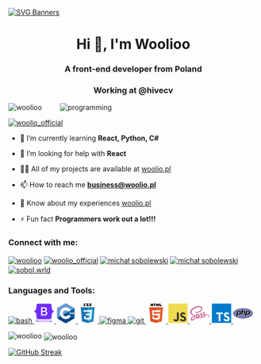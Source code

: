 [![SVG Banners](https://svg-banners.vercel.app/api?type=luminance&text1=Woolioo%20⚡&width=1000&height=400)](https://github.com/Akshay090/svg-banners)

<h1 align="center">Hi 👋, I'm Woolioo</h1>
<h3 align="center">A front-end developer from Poland </h3>
<h3 align="center">Working at @hivecv </h3>   
<img align="right" alt = "programming" width="400" src="https://gifdb.com/images/high/coding-animated-laptop-flow-stream-ja04010rm5o68zfk.webp">

<p align="left"> <img src="https://komarev.com/ghpvc/?username=woolioo&label=Profile%20views&color=0e75b6&style=flat" alt="woolioo" /> </p>

<p align="left"> <a href="https://twitter.com/woolio_official" target="blank"><img src="https://img.shields.io/twitter/follow/woolio_official?logo=twitter&style=for-the-badge" alt="woolio_official" /></a> </p>

- 🌱 I’m currently learning **React, Python, C#**

- 🤝 I’m looking for help with **React**

- 👨‍💻 All of my projects are available at [woolio.pl](woolio.pl)

- 📫 How to reach me **business@woolio.pl**

- 📄 Know about my experiences [woolio.pl](woolio.pl)

- ⚡ Fun fact **Programmers work out a lot!!!**

<h3 align="left">Connect with me:</h3>
<p align="left">
<a href="https://dev.to/woolioo" target="blank"><img align="center" src="https://raw.githubusercontent.com/rahuldkjain/github-profile-readme-generator/master/src/images/icons/Social/devto.svg" alt="woolioo" height="30" width="40" /></a>
<a href="https://twitter.com/woolio_official" target="blank"><img align="center" src="https://raw.githubusercontent.com/rahuldkjain/github-profile-readme-generator/master/src/images/icons/Social/twitter.svg" alt="woolio_official" height="30" width="40" /></a>
<a href="https://linkedin.com/in/michał sobolewski" target="blank"><img align="center" src="https://raw.githubusercontent.com/rahuldkjain/github-profile-readme-generator/master/src/images/icons/Social/linked-in-alt.svg" alt="michał sobolewski" height="30" width="40" /></a>
<a href="https://fb.com/michał sobolewski" target="blank"><img align="center" src="https://raw.githubusercontent.com/rahuldkjain/github-profile-readme-generator/master/src/images/icons/Social/facebook.svg" alt="michał sobolewski" height="30" width="40" /></a>
<a href="https://instagram.com/sobol.wrld" target="blank"><img align="center" src="https://raw.githubusercontent.com/rahuldkjain/github-profile-readme-generator/master/src/images/icons/Social/instagram.svg" alt="sobol.wrld" height="30" width="40" /></a>
</p>

<h3 align="left">Languages and Tools:</h3>
<p align="left"> <a href="https://www.gnu.org/software/bash/" target="_blank" rel="noreferrer"> <img src="https://www.vectorlogo.zone/logos/gnu_bash/gnu_bash-icon.svg" alt="bash" width="40" height="40"/> </a> <a href="https://getbootstrap.com" target="_blank" rel="noreferrer"> <img src="https://raw.githubusercontent.com/devicons/devicon/master/icons/bootstrap/bootstrap-plain-wordmark.svg" alt="bootstrap" width="40" height="40"/> </a> <a href="https://www.w3schools.com/cpp/" target="_blank" rel="noreferrer"> <img src="https://raw.githubusercontent.com/devicons/devicon/master/icons/cplusplus/cplusplus-original.svg" alt="cplusplus" width="40" height="40"/> </a> <a href="https://www.w3schools.com/css/" target="_blank" rel="noreferrer"> <img src="https://raw.githubusercontent.com/devicons/devicon/master/icons/css3/css3-original-wordmark.svg" alt="css3" width="40" height="40"/> </a> <a href="https://www.figma.com/" target="_blank" rel="noreferrer"> <img src="https://www.vectorlogo.zone/logos/figma/figma-icon.svg" alt="figma" width="40" height="40"/> </a> <a href="https://git-scm.com/" target="_blank" rel="noreferrer"> <img src="https://www.vectorlogo.zone/logos/git-scm/git-scm-icon.svg" alt="git" width="40" height="40"/> </a> <a href="https://www.w3.org/html/" target="_blank" rel="noreferrer"> <img src="https://raw.githubusercontent.com/devicons/devicon/master/icons/html5/html5-original-wordmark.svg" alt="html5" width="40" height="40"/> </a> <a href="https://developer.mozilla.org/en-US/docs/Web/JavaScript" target="_blank" rel="noreferrer"> <img src="https://raw.githubusercontent.com/devicons/devicon/master/icons/javascript/javascript-original.svg" alt="javascript" width="40" height="40"/> </a> <a href="https://sass-lang.com" target="_blank" rel="noreferrer"> <img src="https://raw.githubusercontent.com/devicons/devicon/master/icons/sass/sass-original.svg" alt="sass" width="40" height="40"/> </a> <a href="https://www.typescriptlang.org/" target="_blank" rel="noreferrer"> <img src="https://raw.githubusercontent.com/devicons/devicon/master/icons/typescript/typescript-original.svg" alt="typescript" width="40" height="40"/> </a> 
<a href="https://www.php.net/" target="_blank" rel="noreferrer"> <img src="https://raw.githubusercontent.com/devicons/devicon/master/icons/php/php-original.svg" alt="php" width="40" height="40"/> </a></p>

<p><img align="left" src="https://github-readme-stats.vercel.app/api/top-langs?username=woolioo&show_icons=true&locale=en&layout=compact" alt="woolioo" /></p>

<p>&nbsp;<img align="center" src="https://github-readme-stats.vercel.app/api?username=woolioo&show_icons=true&locale=en" alt="woolioo" /></p>

[![GitHub Streak](https://streak-stats.demolab.com/?user=Woolioo)](https://git.io/streak-stats)
